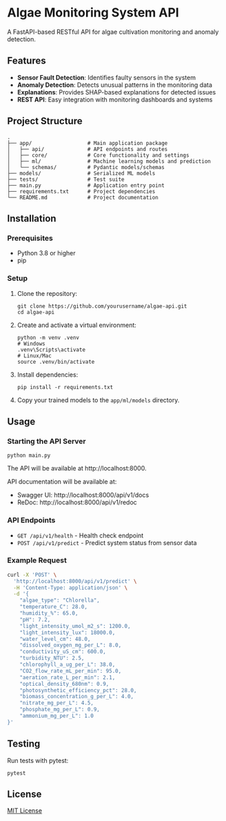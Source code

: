 # Algae Monitoring System API

A FastAPI-based RESTful API for algae cultivation monitoring and anomaly detection.

## Features

- **Sensor Fault Detection**: Identifies faulty sensors in the system
- **Anomaly Detection**: Detects unusual patterns in the monitoring data
- **Explanations**: Provides SHAP-based explanations for detected issues
- **REST API**: Easy integration with monitoring dashboards and systems

## Project Structure

```
.
├── app/                  # Main application package
│   ├── api/              # API endpoints and routes
│   ├── core/             # Core functionality and settings
│   ├── ml/               # Machine learning models and prediction
│   └── schemas/          # Pydantic models/schemas
├── models/               # Serialized ML models
├── tests/                # Test suite
├── main.py               # Application entry point
├── requirements.txt      # Project dependencies
└── README.md             # Project documentation
```

## Installation

### Prerequisites

- Python 3.8 or higher
- pip

### Setup

1. Clone the repository:
   ```
   git clone https://github.com/yourusername/algae-api.git
   cd algae-api
   ```

2. Create and activate a virtual environment:
   ```
   python -m venv .venv
   # Windows
   .venv\Scripts\activate
   # Linux/Mac
   source .venv/bin/activate
   ```

3. Install dependencies:
   ```
   pip install -r requirements.txt
   ```

4. Copy your trained models to the `app/ml/models` directory.

## Usage

### Starting the API Server

```
python main.py
```

The API will be available at http://localhost:8000.

API documentation will be available at:
- Swagger UI: http://localhost:8000/api/v1/docs
- ReDoc: http://localhost:8000/api/v1/redoc

### API Endpoints

- `GET /api/v1/health` - Health check endpoint
- `POST /api/v1/predict` - Predict system status from sensor data

### Example Request

```bash
curl -X 'POST' \
  'http://localhost:8000/api/v1/predict' \
  -H 'Content-Type: application/json' \
  -d '{
    "algae_type": "Chlorella",
    "temperature_C": 28.0,
    "humidity_%": 65.0,
    "pH": 7.2,
    "light_intensity_umol_m2_s": 1200.0,
    "light_intensity_lux": 18000.0,
    "water_level_cm": 48.0,
    "dissolved_oxygen_mg_per_L": 8.0,
    "conductivity_uS_cm": 600.0,
    "turbidity_NTU": 2.5,
    "chlorophyll_a_ug_per_L": 38.0,
    "CO2_flow_rate_mL_per_min": 95.0,
    "aeration_rate_L_per_min": 2.1,
    "optical_density_680nm": 0.9,
    "photosynthetic_efficiency_pct": 28.0,
    "biomass_concentration_g_per_L": 4.0,
    "nitrate_mg_per_L": 4.5,
    "phosphate_mg_per_L": 0.9,
    "ammonium_mg_per_L": 1.0
}'
```

## Testing

Run tests with pytest:

```
pytest
```

## License

[MIT License](LICENSE)